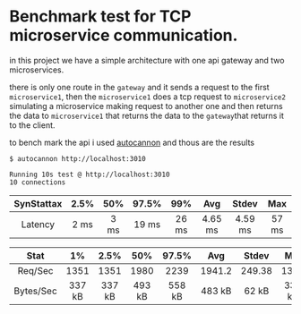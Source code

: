 # Benchmark test for TCP microservice communication.

in this project we have a simple architecture with one api gateway and two microservices.

there is only one route in the `gateway` and it sends a request to the first `microservice1`, then the `microservice1` does a tcp request to `microservice2` simulating a microservice making request to another one and then returns the data to `microservice1` that returns the data to the `gateway`that returns it to the client.

to bench mark the api i used [autocannon](https://github.com/mcollina/autocannon?ref=thechiefio) and thous are the results

```
$ autocannon http://localhost:3010

Running 10s test @ http://localhost:3010
10 connections
```

| SynStattax | 2.5% | 50%  | 97.5% |  99%  |   Avg   |  Stdev  |  Max  |
| :--------: | :--: | :--: | :---: | :---: | :-----: | :-----: | :---: |
|  Latency   | 2 ms | 3 ms | 19 ms | 26 ms | 4.65 ms | 4.59 ms | 57 ms |

|   Stat    |   1%   |  2.5%  |  50%   | 97.5%  |  Avg   | Stdev  |  Min   |
| :-------: | :----: | :----: | :----: | :----: | :----: | :----: | :----: |
|  Req/Sec  |  1351  |  1351  |  1980  |  2239  | 1941.2 | 249.38 |  1351  |
| Bytes/Sec | 337 kB | 337 kB | 493 kB | 558 kB | 483 kB | 62 kB  | 336 kB |
